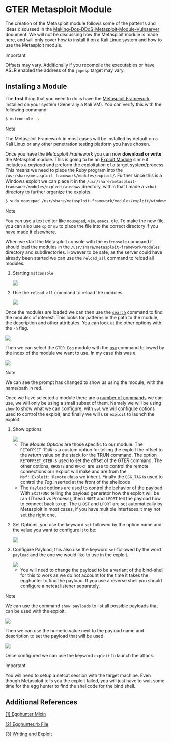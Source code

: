 # GTER Metasploit Module
The creation of the Metasploit module follows some of the patterns and ideas discussed in the [Making-Dos-DDoS-Metasploit-Module-Vulnserver](https://github.com/DaintyJet/Making-Dos-DDoS-Metasploit-Module-Vulnserver/tree/main/MetasploitModules) document. We will not be discussing how the Metasploit module is made here, and will only cover how to install it on a Kali Linux system and how to use the Metasploit module.

> [!IMPORTANT]
> Offsets may vary. Additionally if you recompile the executables or have ASLR enabled the address of the `jmpesp` target may vary.

## Installing a Module

The **first** thing that you need to do is have the [Metasploit Framework](https://github.com/rapid7/metasploit-framework) installed on your system (Generally a Kali VM). You can verify this with the following command:

```sh
$ msfconsole -v
```

> [!NOTE]
> The Metasploit Framework in most cases will be installed by default on a Kali Linux or any other penetration testing platform you have chosen.


Once you have the *Metasploit Framework* you can now **download or write** the Metasploit module. This is going to be an [Exploit Module](https://docs.metasploit.com/docs/modules.html#exploit-modules-2437) since it includes a *payload* and preform the exploitation of a target system/process. This means we need to place the Ruby program into the `/usr/share/metasploit-framework/modules/exploit/`. Further since this is a Windows exploit we can place it in the `/usr/share/metasploit-framework/modules/exploit/windows` directory, within that I made a `vchat` directory to further organize the exploits.

```sh
$ sudo mousepad /usr/share/metasploit-framework/modules/exploit/windows/vchat/GTER_Egg.rb
```

> [!NOTE]
> You can use a text editor like `mousepad`, `vim`, `emacs`, etc. To make the new file, you can also use `cp` or `mv` to place the file into the correct directory if you have made it elsewhere.


When we start the Metasploit console with the `msfconsole` command it should load the modules in the `/usr/share/metasploit-framework/modules` directory and subdirectories. However to be safe, as the server could have already been started we can use the `reload_all` command to reload all modules.

1. Starting `msfconsole` 

    <img src="Images/MSFStart.png">

2. Use the `reload_all` command to reload the modules.

    <img src="Images/MSFReload.png">

Once the modules are loaded we can then use the [`search`](https://www.offsec.com/metasploit-unleashed/msfconsole-commands/#search) command to find the modules of interest. This looks for patterns in the path to the module, the description and other attributes. You can look at the other options with the `-h` flag. 

<img src="Images/MSFSearch.png">


Then we can select the `GTER_Egg` module with the [`use`](https://www.offsec.com/metasploit-unleashed/msfconsole-commands/#use) command followed by the index of the module we want to use. In my case this was `0`.

<img src="Images/MSFUse.png">

> [!NOTE]
> We can see the prompt has changed to show us using the module, with the name/path in red.

Once we have selected a module there are a [number of commands](https://www.offsec.com/metasploit-unleashed/using-exploits/) we can use, we will only be using a small subset of them. Namely we will be using `show` to show what we can configure, with `set` we will configure options used to control the exploit, and finally we will use `exploit` to launch the exploit.

1. Show options

    <img src="Images/MSFOptions.png">

   * The *Module Options* are those specific to our module. The `RETOFFSET_TRUN` is a custom option for telling the exploit the offset to the *return* value on the stack for the TRUN command. The option `RETOFFSET_GTER` is used to set the offset of the *GTER* command. The other options, `RHOSTS` and `RPORT` are use to control the remote connections our exploit will make and are from the ` Msf::Exploit::Remote` class we inherit. Finally the `EGG_TAG` is used to control the *Tag* inserted at the front of the shellcode
   * The `Payload` options are used to control the behavior of the payload. With `EXITFUNC` telling the payload generator how the exploit will be ran (Thread vs Process), then `LHOST` and `LPORT` tell the payload how to connect back to up. The `LHOST` and `LPORT` are set automatically by Metasploit in most cases, if you have multiple interfaces it may not set the right one.

2. Set Options, you use the keyword `set` followed by the option name and the value you want to configure it to be:

    <img src="Images/MSFSet.png">

3. Configure Payload, this also use the keyword `set` followed by the word `payload` and the one we would like to use in the exploit.
 
    <img src="Images/MSFPayload.png">

   * You will need to change the payload to be a variant of the bind-shell for this to work as we do not account for the time it takes the egghunter to find the payload. If you use a reverse shell you should configure a netcat listener separately.

> [!NOTE]
> We can use the command `show payloads` to list all possible payloads that can be used with the exploit.
>
> <img src="Images/MSFPayloadList.png">
>
> Then we can use the numeric value next to the payload name and description to set the payload that will be used.
>
> <img src="Images/MSFPayloadSetNum.png">


Once configured we can use the keyword `exploit` to launch the attack.


> [!IMPORTANT]
> You will need to setup a netcat session with the target machine. Even though Metasploit tells you the exploit failed, you will just have to wait some time for the egg hunter to find the shellcode for the bind shell.

## Additional References
[[1] Egghunter Mixin](https://www.offsec.com/metasploit-unleashed/egghunter-mixin/)

[[2] Egghunter.rb File](https://github.com/rapid7/metasploit-framework/blob/master/tools/exploit/egghunter.rb)

[[3] Writing and Exploit](https://www.offsec.com/metasploit-unleashed/writing-an-exploit/)

